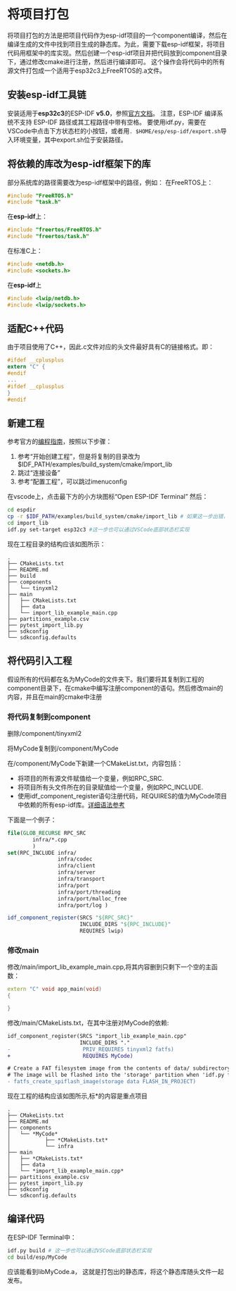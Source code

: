 # 将项目打包

将项目打包的方法是把项目代码作为esp-idf项目的一个component编译，然后在编译生成的文件中找到项目生成的静态库。为此，需要下载esp-idf框架，将项目代码用框架中的库实现。然后创建一个esp-idf项目并把代码放到component目录下，通过修改cmake进行注册，然后进行编译即可。
这个操作会将代码中的所有源文件打包成一个适用于esp32c3上FreeRTOS的.a文件。

## 安装esp-idf工具链
安装适用于**esp32c3**的ESP-IDF **v5.0**，参照[官方文档](https://docs.espressif.com/projects/esp-idf/zh_CN/release-v5.0/esp32c3/get-started/index.html#get-started-how-to-get-esp-idf)。
注意，ESP-IDF 编译系统不支持 ESP-IDF 路径或其工程路径中带有空格。
要使用idf.py，需要在VSCode中点击下方状态栏的小按钮，或者用`. $HOME/esp/esp-idf/export.sh`导入环境变量，其中export.sh位于安装路径。

## 将依赖的库改为esp-idf框架下的库
部分系统库的路径需要改为esp-idf框架中的路径，例如：
在FreeRTOS上：
```c
#include "FreeRTOS.h"
#include "task.h"
```
在**esp-idf**上：
```c
#include "freertos/FreeRTOS.h"
#include "freertos/task.h"
```

在标准C上：
```c
#include <netdb.h>
#include <sockets.h>
```
在**esp-idf**上
```c
#include <lwip/netdb.h>
#include <lwip/sockets.h>
```

## 适配C++代码
由于项目使用了C++，因此.c文件对应的头文件最好具有C的链接格式。即：
```c
#ifdef __cplusplus
extern "C" {
#endif
...
#ifdef __cplusplus
}
#endif
```

## 新建工程

参考官方的[编程指南](https://docs.espressif.com/projects/esp-idf/zh_CN/release-v5.0/esp32c3/get-started/linux-macos-setup.html#get-started-linux-macos-first-steps)，按照以下步骤：

1. 参考“开始创建工程”，但是将复制的目录改为 $IDF_PATH/examples/build_system/cmake/import_lib
2. 跳过“连接设备”
3. 参考“配置工程”，可以跳过imenuconfig

在vscode上，点击最下方的小方块图标“Open ESP-IDF Terminal”
然后：
```bash
cd espdir
cp -r $IDF_PATH/examples/build_system/cmake/import_lib # 如果这一步出错，检查是否是在VSCode ESP-IDF Terminal中进行操作，或是否进行了`. $HOME/esp/esp-idf/export.sh`导入环境变量
cd import_lib
idf.py set-target esp32c3 #这一步也可以通过VSCode底部状态栏实现
```

现在工程目录的结构应该如图所示：
```
.
├── CMakeLists.txt
├── README.md
├── build
├── components
│   └── tinyxml2
├── main
│   ├── CMakeLists.txt
│   ├── data
│   └── import_lib_example_main.cpp
├── partitions_example.csv
├── pytest_import_lib.py
├── sdkconfig
└── sdkconfig.defaults
```

## 将代码引入工程
假设所有的代码都在名为MyCode的文件夹下。我们要将其复制到工程的component目录下，在cmake中编写注册component的语句。然后修改main的内容，并且在main的cmake中注册

### 将代码复制到component

删除/component/tinyxml2

将MyCode复制到/component/MyCode

在/component/MyCode下新建一个CMakeList.txt，内容包括：
- 将项目的所有源文件赋值给一个变量，例如RPC_SRC.
- 将项目所有头文件所在的目录赋值给一个变量，例如RPC_INCLUDE. 
- 使用idf_component_register语句注册代码，REQUIRES的值为MyCode项目中依赖的所有esp-idf库。[详细语法参考](https://docs.espressif.com/projects/esp-idf/zh_CN/release-v5.0/esp32c3/api-guides/build-system.html#minimum-cmakelists)

下面是一个例子：
```cmake
file(GLOB_RECURSE RPC_SRC
        infra/*.cpp
        )
set(RPC_INCLUDE infra/
                infra/codec 
                infra/client 
                infra/server 
                infra/transport
                infra/port
                infra/port/threading
                infra/port/malloc_free
                infra/port/log )

idf_component_register(SRCS "${RPC_SRC}"
                       INCLUDE_DIRS "${RPC_INCLUDE}"
                       REQUIRES lwip)
```

### 修改main

修改/main/import_lib_example_main.cpp,将其内容删到只剩下一个空的主函数：
```cpp
extern "C" void app_main(void)
{

}

```

修改/main/CMakeLists.txt，在其中注册对MyCode的依赖:
```diff
idf_component_register(SRCS "import_lib_example_main.cpp"
                       INCLUDE_DIRS "."
-                       PRIV_REQUIRES tinyxml2 fatfs)
+                       REQUIRES MyCode)

# Create a FAT filesystem image from the contents of data/ subdirectory,
# The image will be flashed into the 'storage' partition when 'idf.py flash' is used.
- fatfs_create_spiflash_image(storage data FLASH_IN_PROJECT)
```

现在工程的结构应该如图所示,标*的内容是重点项目

```
.
├── CMakeLists.txt
├── README.md
├── components
│   └── *MyCode*
│           ├── *CMakeLists.txt*
│           └── infra
├── main
│   ├── *CMakeLists.txt*
│   ├── data
│   └── *import_lib_example_main.cpp*
├── partitions_example.csv
├── pytest_import_lib.py
├── sdkconfig
└── sdkconfig.defaults
```

## 编译代码

在ESP-IDF Terminal中：
```bash
idf.py build # 这一步也可以通过VSCode底部状态栏实现
cd build/esp/MyCode
```

应该能看到libMyCode.a， 这就是打包出的静态库，将这个静态库随头文件一起发布。

